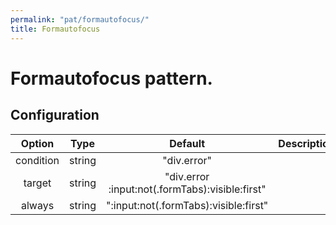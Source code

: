```yaml
---
permalink: "pat/formautofocus/"
title: Formautofocus
---
```


# Formautofocus pattern.

## Configuration

|  Option   |  Type  |                     Default                     | Description |
| :-------: | :----: | :---------------------------------------------: | :---------: |
| condition | string |                   "div.error"                   |             |
|  target   | string | "div.error :input:not(.formTabs):visible:first" |             |
|  always   | string |      ":input:not(.formTabs):visible:first"      |             |
